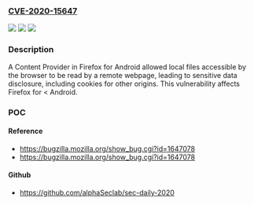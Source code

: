 ### [CVE-2020-15647](https://cve.mitre.org/cgi-bin/cvename.cgi?name=CVE-2020-15647)
![](https://img.shields.io/static/v1?label=Product&message=Firefox%20for&color=blue)
![](https://img.shields.io/static/v1?label=Version&message=%3C%20Android%20&color=brighgreen)
![](https://img.shields.io/static/v1?label=Vulnerability&message=Arbitrary%20local%20file%20access%20in%20Firefox%20for%20Android&color=brighgreen)

### Description

A Content Provider in Firefox for Android allowed local files accessible by the browser to be read by a remote webpage, leading to sensitive data disclosure, including cookies for other origins. This vulnerability affects Firefox for < Android.

### POC

#### Reference
- https://bugzilla.mozilla.org/show_bug.cgi?id=1647078
- https://bugzilla.mozilla.org/show_bug.cgi?id=1647078

#### Github
- https://github.com/alphaSeclab/sec-daily-2020

